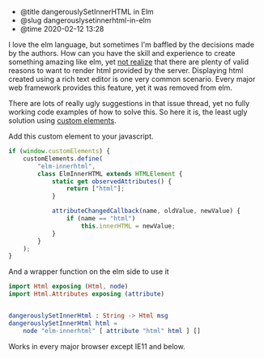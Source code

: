 * @title dangerouslySetInnerHTML in Elm
* @slug dangerouslysetinnerhtml-in-elm
* @time 2020-02-12 13:28

I love the elm language, but sometimes I'm baffled by the decisions made by the authors. How can you have the skill and experience to create something amazing like elm, yet [not realize](https://github.com/elm/html/issues/172) that there are plenty of valid reasons to want to render html provided by the server. Displaying html created using a rich text editor is one very common scenario. Every major web framework provides this feature, yet it was removed from elm.

There are lots of really ugly suggestions in that issue thread, yet no fully working code examples of how to solve this. So here it is, the least ugly solution using [custom elements](https://developer.mozilla.org/en-US/docs/Web/Web_Components/Using_custom_elements).

Add this custom element to your javascript.
```javascript
if (window.customElements) {
    customElements.define(
        "elm-innerhtml",
        class ElmInnerHTML extends HTMLElement {
            static get observedAttributes() {
                return ["html"];
            }

            attributeChangedCallback(name, oldValue, newValue) {
                if (name == "html")
                    this.innerHTML = newValue;
            }
        }
    );
}
```

And a wrapper function on the elm side to use it
```elm
import Html exposing (Html, node)
import Html.Attributes exposing (attribute)


dangerouslySetInnerHtml : String -> Html msg
dangerouslySetInnerHtml html =
    node "elm-innerhtml" [ attribute "html" html ] []
```

Works in every major browser except IE11 and below.
